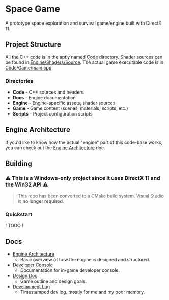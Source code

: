# Space Game

A prototype space exploration and survival game/engine built with DirectX 11.

## Project Structure

All the C++ code is in the aptly named [Code](Code) directory. 
Shader sources can be found in [Engine/Shaders/Source](Engine/Shaders/Source).
The actual game executable code is in [Code/Game/main.cpp](Code/Game/main.cpp).

### Directories

- **Code** - C++ sources and headers
- **Docs** - Engine documentation
- **Engine** - Engine-specific assets, shader sources
- **Game** - Game content (scenes, materials, scripts, etc.)
- **Scripts** - Project configuration scripts

## Engine Architecture

If you'd like to know how the actual "engine" part of this code-base works, you can check out the [Engine Architecture](Docs/Engine-Architecture.md) doc.

## Building
### ⚠️ This is a **Windows-only** project since it uses DirectX 11 and the Win32 API ⚠️

> This repo has been converted to a CMake build system. Visual Studio is **no longer required**.

### Quickstart

! TODO !

## Docs

- [Engine Architecture](Docs/Engine-Architecture.md)
    - Basic overview of how the engine is designed and structured. 
- [Developer Console](Docs/Developer-Console.md)
    - Documentation for in-game developer console. 
- [Design Doc](Docs/Design-Doc.md)
    - Game outline and design goals. 
- [Development Log](Docs/Development-Log.md)
	- Timestamped dev log, mostly for me and my poor memory.